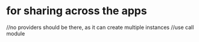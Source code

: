 # for sharing across the apps
//no providers should be there, as it can create multiple instances
//use call module